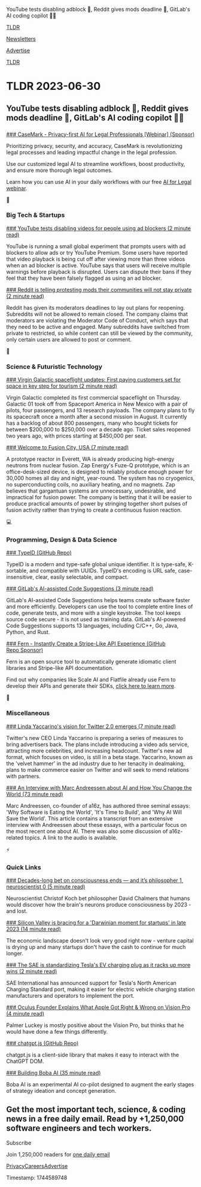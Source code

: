 YouTube tests disabling adblock 🎥, Reddit gives mods deadline 📱, GitLab's AI coding copilot 👨‍💻

[TLDR](/)

[Newsletters](/newsletters)

[Advertise](https://advertise.tldr.tech/)

[TLDR](/)

# TLDR 2023-06-30

## YouTube tests disabling adblock 🎥, Reddit gives mods deadline 📱, GitLab's AI coding copilot 👨‍💻

### 

[### CaseMark - Privacy-first AI for Legal Professionals [Webinar] (Sponsor)](https://casemark.ai/webinar?utm_source=tldr)

Prioritizing privacy, security, and accuracy, CaseMark is revolutionizing legal processes and leading impactful change in the legal profession.

Use our customized legal AI to streamline workflows, boost productivity, and ensure more thorough legal outcomes.

Learn how you can use AI in your daily workflows with our free [AI for Legal webinar](https://casemark.ai/webinar?utm_source=tldr).

📱

### Big Tech & Startups

[### YouTube tests disabling videos for people using ad blockers (2 minute read)](https://www.theverge.com/2023/6/29/23778879/youtube-videos-disabling-ad-blockers-detection?utm_source=tldrnewsletter)

YouTube is running a small global experiment that prompts users with ad blockers to allow ads or try YouTube Premium. Some users have reported that video playback is being cut off after viewing more than three videos when an ad blocker is active. YouTube says that users will receive multiple warnings before playback is disrupted. Users can dispute their bans if they feel that they have been falsely flagged as using an ad blocker.

[### Reddit is telling protesting mods their communities will not stay private (2 minute read)](https://www.theverge.com/2023/6/28/23777195/reddit-protesting-moderators-communities-subreddits-private-reopen?utm_source=tldrnewsletter)

Reddit has given its moderators deadlines to lay out plans for reopening. Subreddits will not be allowed to remain closed. The company claims that moderators are violating the Moderator Code of Conduct, which says that they need to be active and engaged. Many subreddits have switched from private to restricted, so while content can still be viewed by the community, only certain users are allowed to post or comment.

🚀

### Science & Futuristic Technology

[### Virgin Galactic spaceflight updates: First paying customers set for space in key step for tourism (2 minute read)](https://www.cnbc.com/2023/06/29/virgin-galactic-first-commercial-spaceflight-live-stream-updates.html?utm_source=tldrnewsletter)

Virgin Galactic completed its first commercial spaceflight on Thursday. Galactic 01 took off from Spaceport America in New Mexico with a pair of pilots, four passengers, and 13 research payloads. The company plans to fly its spacecraft once a month after a second mission in August. It currently has a backlog of about 800 passengers, many who bought tickets for between $200,000 to $250,000 over a decade ago. Ticket sales reopened two years ago, with prices starting at $450,000 per seat.

[### Welcome to Fusion City, USA (7 minute read)](https://spectrum.ieee.org/fusion?utm_source=tldrnewsletter)

A prototype reactor in Everett, WA is already producing high-energy neutrons from nuclear fusion. Zap Energy's Fuze-Q prototype, which is an office-desk-sized device, is designed to reliably produce enough power for 30,000 homes all day and night, year-round. The system has no cryogenics, no superconducting coils, no auxiliary heating, and no magnets. Zap believes that gargantuan systems are unnecessary, undesirable, and impractical for fusion power. The company is betting that it will be easier to produce practical amounts of power by stringing together short pulses of fusion activity rather than trying to create a continuous fusion reaction.

💻

### Programming, Design & Data Science

[### TypeID (GitHub Repo)](https://github.com/jetpack-io/typeid?utm_source=tldrnewsletter)

TypeID is a modern and type-safe global unique identifier. It is type-safe, K-sortable, and compatible with UUIDs. TypeID's encoding is URL safe, case-insensitive, clear, easily selectable, and compact.

[### GitLab's AI-assisted Code Suggestions (3 minute read)](https://about.gitlab.com/solutions/code-suggestions/?utm_source=tldrnewsletter)

GitLab's AI-assisted Code Suggestions helps teams create software faster and more efficiently. Developers can use the tool to complete entire lines of code, generate tests, and more with a single keystroke. The tool keeps source code secure - it is not used as training data. GitLab's AI-powered Code Suggestions supports 13 languages, including C/C++, Go, Java, Python, and Rust.

[### Fern&nbsp;- Instantly Create a Stripe-Like API Experience&nbsp;(GitHub Repo&nbsp;Sponsor)](https://danni763618.typeform.com/to/c4o3Nwrq)

Fern is an open source tool to automatically generate idiomatic client libraries and Stripe-like API documentation.

Find out why companies like Scale AI and Flatfile already use Fern to develop their APIs and generate their SDKs, [click here to learn more](https://danni763618.typeform.com/to/c4o3Nwrq).

🎁

### Miscellaneous

[### Linda Yaccarino's vision for Twitter 2.0 emerges (7 minute read)](https://arstechnica.com/tech-policy/2023/06/linda-yaccarinos-vision-for-twitter-2-0-emerges/?utm_source=tldrnewsletter)

Twitter's new CEO Linda Yaccarino is preparing a series of measures to bring advertisers back. The plans include introducing a video ads service, attracting more celebrities, and increasing headcount. Twitter's new ad format, which focuses on video, is still in a beta stage. Yaccarino, known as the 'velvet hammer' in the ad industry due to her tenacity in dealmaking, plans to make commerce easier on Twitter and will seek to mend relations with partners.

[### An Interview with Marc Andreessen about AI and How You Change the World (73 minute read)](https://stratechery.com/2023/an-interview-with-marc-andreessen-about-ai-and-how-you-change-the-world/?utm_source=tldrnewsletter)

Marc Andreessen, co-founder of a16z, has authored three seminal essays: 'Why Software is Eating the World', 'It's Time to Build', and 'Why AI Will Save the World'. This article contains a transcript from an extensive interview with Andreessen about these essays, with a particular focus on the most recent one about AI. There was also some discussion of a16z-related topics. A link to the audio is available.

⚡

### Quick Links

[### Decades-long bet on consciousness ends — and it’s philosopher 1, neuroscientist 0 (5 minute read)](https://www.nature.com/articles/d41586-023-02120-8?utm_source=tldrnewsletter)

Neuroscientist Christof Koch bet philosopher David Chalmers that humans would discover how the brain's neurons produce consciousness by 2023 - and lost.

[### Silicon Valley is bracing for a 'Darwinian moment for startups' in late 2023 (14 minute read)](https://archive.ph/ccyvM?utm_source=tldrnewsletter)

The economic landscape doesn't look very good right now - venture capital is drying up and many startups don't have the cash to continue for much longer.

[### The SAE is standardizing Tesla's EV charging plug as it racks up more wins (2 minute read)](https://www.theverge.com/2023/6/27/23775208/tesla-nacs-electric-car-charging-standard-sae-chargepoint?utm_source=tldrnewsletter)

SAE International has announced support for Tesla's North American Charging Standard port, making it easier for electric vehicle charging station manufacturers and operators to implement the port.

[### Oculus Founder Explains What Apple Got Right & Wrong on Vision Pro (4 minute read)](https://www.roadtovr.com/oculus-founder-apple-vision-pro-comments/?utm_source=tldrnewsletter)

Palmer Luckey is mostly positive about the Vision Pro, but thinks that he would have done a few things differently.

[### chatgpt.js (GitHub Repo)](https://github.com/chatgptjs/chatgpt.js?ref=producthunt?utm_source=tldrnewsletter)

chatgpt.js is a client-side library that makes it easy to interact with the ChatGPT DOM.

[### Building Boba AI (35 minute read)](https://martinfowler.com/articles/building-boba.html?utm_source=tldrnewsletter)

Boba AI is an experimental AI co-pilot designed to augment the early stages of strategy ideation and concept generation.

## Get the most important tech, science, & coding news in a free daily email. Read by +1,250,000 software engineers and tech workers.

Subscribe

Join 1,250,000 readers for [one daily email](/api/latest/tech)

[Privacy](/privacy)[Careers](https://jobs.ashbyhq.com/tldr.tech)[Advertise](/tech/advertise)

Timestamp: 1744589748
